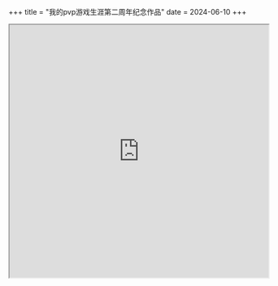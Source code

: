 +++
title = "我的pvp游戏生涯第二周年纪念作品"
date = 2024-06-10
+++

<iframe height=498 width=510 src="https://github.com/JumphaVE/jumphave.github.io/assets/117712621/e273c522-5241-4daf-8489-6414a68589e4">
